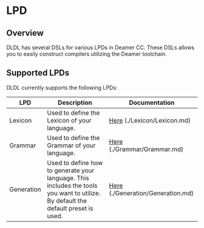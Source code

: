 # LPD

## Overview

DLDL has several DSLs for various LPDs in Deamer CC. These DSLs allows you to easily construct compilers utilizing the Deamer toolchain.

## Supported LPDs

DLDL currently supports the following LPDs:

| LPD        | Description                                                  | Documentation                                                |
| ---------- | ------------------------------------------------------------ | ------------------------------------------------------------ |
| Lexicon    | Used to define the Lexicon of your language.                 | [Here](./Lexicon/Lexicon.md) (./Lexicon/Lexicon.md)          |
| Grammar    | Used to define the Grammar of your language.                 | [Here](./Grammar/Grammar.md) (./Grammar/Grammar.md)          |
| Generation | Used to define how to generate your language. This includes the tools you want to utilize. By default the default preset is used. | [Here](./Generation/Generation.md) (./Generation/Generation.md) |


